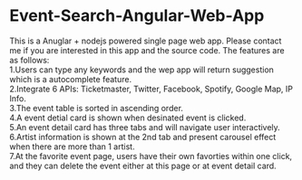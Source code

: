 # Event-Search-Angular-Web-App  
This is a Anuglar + nodejs powered single page web app. Please contact me if you are interested in this app and the source code. The features are as follows:  
1.Users can type any keywords and the wep app will return suggestion which is a autocomplete feature.  
2.Integrate 6 APIs: Ticketmaster, Twitter, Facebook, Spotify, Google Map, IP Info.  
3.The event table is sorted in ascending order.  
4.A event detial card is shown when desinated event is clicked.  
5.An event detail card has three tabs and will navigate user interactively.  
6.Artist information is shown at the 2nd tab and present carousel effect when there are more than 1 artist.  
7.At the favorite event page, users have their own favorties within one click, and they can delete the event either at this page or at event detail card.  
